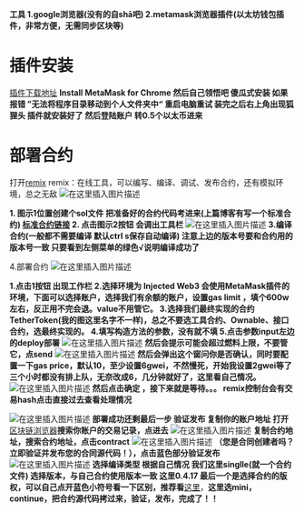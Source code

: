 

**工具
1.google浏览器(没有的自shā吧)
2.metamask浏览器插件(以太坊钱包插件，非常方便，无需同步区块等)**

# 插件安装
[插件下载地址](https://metamask.io/download.html)
**Install MetaMask for Chrome 
然后自己领悟吧 傻瓜式安装 如果报错 ”无法将程序目录移动到个人文件夹中“ 重启电脑重试
装完之后右上角出现狐狸头 插件就安装好了 然后登陆账户 转0.5个以太币进来**

# 部署合约
打开[remix](https://remix.ethereum.org/)
remix：在线工具，可以编写、编译、调试、发布合约，还有模拟环境，总之无敌
![在这里插入图片描述](https://img-blog.csdnimg.cn/20200416164050953.jpg?x-oss-process=image/watermark,type_ZmFuZ3poZW5naGVpdGk,shadow_10,text_aHR0cHM6Ly9ibG9nLmNzZG4ubmV0L3dlaXhpbl80MjcwNDM1Ng==,size_16,color_FFFFFF,t_70#pic_center)

**1. 图示1位置创建个sol文件 把准备好的合约代码考进来(上篇博客有写一个标准合约)
 [标准合约链接](https://github.com/lim960/Eth/blob/master/%E6%A0%87%E5%87%86ERC20%E4%BB%A3%E5%B8%81%E5%90%88%E7%BA%A6.js)
2. 点击图示2按钮 会调出工具栏**
![在这里插入图片描述](https://img-blog.csdnimg.cn/20200416165834276.jpg?x-oss-process=image/watermark,type_ZmFuZ3poZW5naGVpdGk,shadow_10,text_aHR0cHM6Ly9ibG9nLmNzZG4ubmV0L3dlaXhpbl80MjcwNDM1Ng==,size_16,color_FFFFFF,t_70#pic_center)
**3.编译合约(一般都不需要编译 默认ctrl s保存自动编译)
注意上边的版本号要和合约用的版本号一致
只要看到左侧菜单的绿色√说明编译成功了**

4.部署合约
![在这里插入图片描述](https://img-blog.csdnimg.cn/20200416185256253.jpg?x-oss-process=image/watermark,type_ZmFuZ3poZW5naGVpdGk,shadow_10,text_aHR0cHM6Ly9ibG9nLmNzZG4ubmV0L3dlaXhpbl80MjcwNDM1Ng==,size_16,color_FFFFFF,t_70#pic_center)

**1.点击1按钮 出现工作栏
2.选择环境为 Injected Web3  会使用MetaMask插件的环境，下面可以选择账户，选择我们有余额的账户，设置gas limit ，填个600w左右，反正用不完会退。value不用管它。
3.选择我们最终实现的合约TetherToken(我的图这里名字不一样)，总之不要选工具合约、Ownable、接口合约，选最终实现的。
4.填写构造方法的参数，没有就不填
5.点击参数input左边的deploy部署**
![在这里插入图片描述](https://img-blog.csdnimg.cn/202004161801481.jpg?x-oss-process=image/watermark,type_ZmFuZ3poZW5naGVpdGk,shadow_10,text_aHR0cHM6Ly9ibG9nLmNzZG4ubmV0L3dlaXhpbl80MjcwNDM1Ng==,size_16,color_FFFFFF,t_70#pic_center)
**然后会提示可能会超过燃料上限，不要管它，点send**
![在这里插入图片描述](https://img-blog.csdnimg.cn/20200416183649671.jpg?x-oss-process=image/watermark,type_ZmFuZ3poZW5naGVpdGk,shadow_10,text_aHR0cHM6Ly9ibG9nLmNzZG4ubmV0L3dlaXhpbl80MjcwNDM1Ng==,size_16,color_FFFFFF,t_70#pic_center)
**然后会弹出这个窗问你是否确认，同时要配置一下gas price，默认10，至少设置6gwei，不然慢死，开始我设置2gwei等了三个小时都没有排上队，无奈改成6，几分钟就好了，这里看自己情况。**
![在这里插入图片描述](https://img-blog.csdnimg.cn/20200416184900103.jpg#pic_center)
**然后点击确定 ，接下来就是等待。。。
remix控制台会有交易hash点击直接过去查看处理情况**

![在这里插入图片描述](https://img-blog.csdnimg.cn/20200416195101519.jpg?x-oss-process=image/watermark,type_ZmFuZ3poZW5naGVpdGk,shadow_10,text_aHR0cHM6Ly9ibG9nLmNzZG4ubmV0L3dlaXhpbl80MjcwNDM1Ng==,size_16,color_FFFFFF,t_70#pic_center)
**部署成功还剩最后一步 验证发布
复制你的账户地址 打开**[区块链浏览器](https://etherscan.io/)**搜索你账户的交易记录，点进去**
![在这里插入图片描述](https://img-blog.csdnimg.cn/20200416195418306.png?x-oss-process=image/watermark,type_ZmFuZ3poZW5naGVpdGk,shadow_10,text_aHR0cHM6Ly9ibG9nLmNzZG4ubmV0L3dlaXhpbl80MjcwNDM1Ng==,size_16,color_FFFFFF,t_70)
**复制合约地址，搜索合约地址，点击contract**
![在这里插入图片描述](https://img-blog.csdnimg.cn/20200416195629949.png?x-oss-process=image/watermark,type_ZmFuZ3poZW5naGVpdGk,shadow_10,text_aHR0cHM6Ly9ibG9nLmNzZG4ubmV0L3dlaXhpbl80MjcwNDM1Ng==,size_16,color_FFFFFF,t_70)
**（您是合同创建者吗？立即验证并发布您的合同源代码！），点击蓝色部分验证发布**
![在这里插入图片描述](https://img-blog.csdnimg.cn/202004162004348.png?x-oss-process=image/watermark,type_ZmFuZ3poZW5naGVpdGk,shadow_10,text_aHR0cHM6Ly9ibG9nLmNzZG4ubmV0L3dlaXhpbl80MjcwNDM1Ng==,size_16,color_FFFFFF,t_70)
**选择编译类型 根据自己情况 我们这里singlle(就一个合约文件)
选择版本，与自己合约使用版本一致 这里0.4.17
最后一个是选择合约的版权，可以自己点开蓝色小符号看一下区别，推荐看**[这里](https://blog.csdn.net/weixin_41010198/article/details/87879083)，**这里选mini，continue，把合约源代码拷过来，验证，发布，完成了！！**
